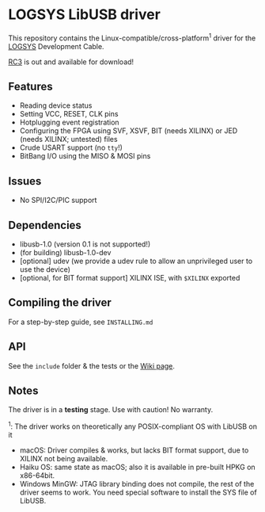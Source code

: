 # LOGSYS LibUSB driver

This repository contains the Linux-compatible/cross-platform<sup>1</sup> driver for the [LOGSYS](http://logsys.mit.bme.hu) Development Cable.

[RC3](https://github.com/bence98/Logsys-LibUSB-Driver/releases) is out and available for download!

## Features
* Reading device status
* Setting VCC, RESET, CLK pins
* Hotplugging event registration
* Configuring the FPGA using SVF, XSVF, BIT (needs XILINX) or JED (needs XILINX; untested) files
* Crude USART support (no `tty`!)
* BitBang I/O using the MISO & MOSI pins

## Issues
* No SPI/I2C/PIC support

## Dependencies

* libusb-1.0 (version 0.1 is not supported!)
* (for building) libusb-1.0-dev
* [optional] udev (we provide a udev rule to allow an unprivileged user to use the device)
* [optional, for BIT format support] XILINX ISE, with `$XILINX` exported

## Compiling the driver

For a step-by-step guide, see `INSTALLING.md`

## API

See the `include` folder & the tests or the [Wiki page](https://github.com/bence98/Logsys-LibUSB-Driver/wiki/Legacy:API).

## Notes

The driver is in a **testing** stage. Use with caution! No warranty.

<sup>1</sup>: The driver works on theoretically any POSIX-compliant OS with LibUSB on it

* macOS: Driver compiles & works, but lacks BIT format support, due to XILINX not being available.
* Haiku OS: same state as macOS; also it is available in pre-built HPKG on x86-64bit.
* Windows MinGW: JTAG library binding does not compile, the rest of the driver seems to work. You need special software to install the SYS file of LibUSB.
